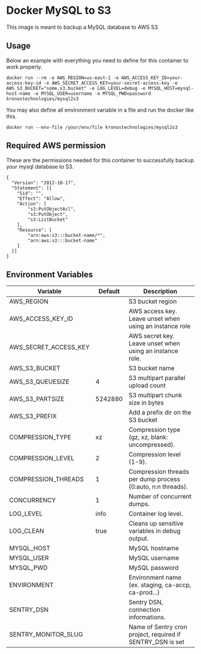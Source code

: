 # Docker MySQL to S3

This image is meant to backup a MySQL database to AWS S3.

## Usage

Below an example with everything you need to define for this container to work properly.
```
docker run --rm -e AWS_REGION=us-east-1 -e AWS_ACCESS_KEY_ID=your-access-key-id -e AWS_SECRET_ACCESS_KEY=your-secret-access-key -e AWS_S3_BUCKET="some.s3.bucket" -e LOG_LEVEL=debug -e MYSQL_HOST=mysql-host-name -e MYSQL_USER=username -e MYSQL_PWD=password kronostechnologies/mysql2s3
```

You may also define all environment variable in a file and run the docker like this.
```
docker run --env-file /your/env/file kronostechnologies/mysql2s3
```

## Required AWS permission
These are the permissions needed for this container to successfully backup your mysql database to S3.
```
{
  "Version": "2012-10-17",
  "Statement": [{
    "Sid": "",
    "Effect": "Allow",
    "Action": [
        "s3:PutObjectAcl",
        "s3:PutObject",
        "s3:ListBucket"
    ],
    "Resource": [
        "arn:aws:s3:::bucket-name/*",
        "arn:aws:s3:::bucket-name"
    ]
  }]
}
```

## Environment Variables

| Variable              | Default | Description                                                 |
| --------------------- | ------- | ----------------------------------------------------------- |
| AWS_REGION            |         | S3 bucket region                                            |
| AWS_ACCESS_KEY_ID     |         | AWS access key. Leave unset when using an instance role     |
| AWS_SECRET_ACCESS_KEY |         | AWS secret key. Leave unset when using an instance role.    |
| AWS_S3_BUCKET         |         | S3 bucket name                                              |
| AWS_S3_QUEUESIZE      | 4       | S3 multipart parallel upload count                          |
| AWS_S3_PARTSIZE       | 5242880 | S3 multipart chunk size in bytes                            |
| AWS_S3_PREFIX         |         | Add a prefix dir on the S3 bucket                           |
| COMPRESSION_TYPE      | xz      | Compression type (gz, xz, blank: uncompressed).             |
| COMPRESSION_LEVEL     | 2       | Compression level (1-9).                                    |
| COMPRESSION_THREADS   | 1       | Compression threads per dump process (0:auto, n:n threads). |
| CONCURRENCY           | 1       | Number of concurrent dumps.                                 |
| LOG_LEVEL             | info    | Container log level.                                        |
| LOG_CLEAN             | true    | Cleans up sensitive variables in debug output.              |
| MYSQL_HOST            |         | MySQL hostname                                              |
| MYSQL_USER            |         | MySQL username                                              |
| MYSQL_PWD             |         | MySQL password                                              |
| ENVIRONMENT           |         | Environment name (ex. staging, ca-accp, ca-prod...)         |
| SENTRY_DSN            |         | Sentry DSN, connection informations.                        |
| SENTRY_MONITOR_SLUG   |         | Name of Sentry cron project, required if SENTRY_DSN is set  |
